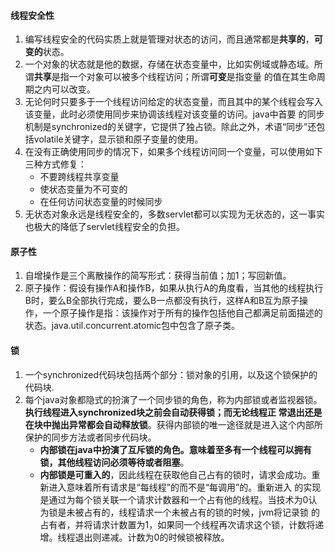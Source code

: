 #### 线程安全性
1. 编写线程安全的代码实质上就是管理对状态的访问，而且通常都是**共享的**，**可变的**状态。
2. 一个对象的状态就是他的数据，存储在状态变量中，比如实例域或静态域。所谓**共享**是指一个对象可以被多个线程访问；所谓**可变**是指变量
的值在其生命周期之内可以改变。
3. 无论何时只要多于一个线程访问给定的状态变量，而且其中的某个线程会写入该变量，此时必须使用同步来协调该线程对该变量的访问。java中首要
的同步机制是synchronized的关键字，它提供了独占锁。除此之外，术语“同步”还包括volatile关键字，显示锁和原子变量的使用。
4. 在没有正确使用同步的情况下，如果多个线程访问同一个变量，可以使用如下三种方式修复：
    - 不要跨线程共享变量
    - 使状态变量为不可变的
    - 在任何访问状态变量的时候同步
5. 无状态对象永远是线程安全的，多数servlet都可以实现为无状态的，这一事实也极大的降低了servlet线程安全的负担。

#### 原子性
1. 自增操作是三个离散操作的简写形式：获得当前值；加1；写回新值。
2. 原子操作：假设有操作A和操作B，如果从执行A的角度看，当其他的线程执行B时，要么B全部执行完成，要么B一点都没有执行，这样A和B互为原子操
作，一个原子操作是指：该操作对于所有的操作包括他自己都满足前面描述的状态。java.util.concurrent.atomic包中包含了原子类。

#### 锁
1. 一个synchronized代码块包括两个部分：锁对象的引用，以及这个锁保护的代码块. 
2. 每个java对象都隐式的扮演了一个同步锁的角色，称为内部锁或者监视器锁。**执行线程进入synchronized块之前会自动获得锁；而无论线程正
常退出还是在块中抛出异常都会自动释放锁**。获得内部锁的唯一途径就是进入这个内部所保护的同步方法或者同步代码块。
    - **内部锁在java中扮演了互斥锁的角色。意味着至多有一个线程可以拥有锁，其他线程访问必须等待或者阻塞**。
    - **内部锁是可重入的**，因此线程在获取他自己占有的锁时，请求会成功。重新进入意味着所有请求是“每线程”的而不是“每调用”的。重新进入
    的实现是通过为每个锁关联一个请求计数器和一个占有他的线程。当技术为0认为锁是未被占有的，线程请求一个未被占有的锁的时候，jvm将记录锁
    的占有者，并将请求计数置为1，如果同一个线程再次请求这个锁，计数将递增。线程退出则递减。计数为0的时候锁被释放。
    
    
    
    
    
    
    
    
    
    
    
    
    
    
    
    
    
    
    
    
    
    
    
    